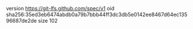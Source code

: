 version https://git-lfs.github.com/spec/v1
oid sha256:35ed3eb6474abdb0a79b7bbb44ff3dc3db5e0142ee8467d64ec13596687de2de
size 102
